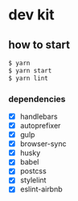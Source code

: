 # dev kit

## how to start

```sh
$ yarn
$ yarn start
$ yarn lint
```

### dependencies
- [x] handlebars
- [x] autoprefixer
- [x] gulp
- [x] browser-sync
- [x] husky
- [x] babel
- [x] postcss
- [x] stylelint
- [x] eslint-airbnb
